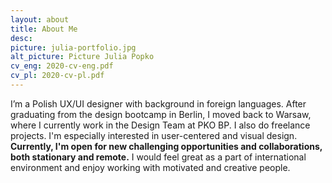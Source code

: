 ```yaml
---
layout: about
title: About Me
desc: 
picture: julia-portfolio.jpg
alt_picture: Picture Julia Popko
cv_eng: 2020-cv-eng.pdf
cv_pl: 2020-cv-pl.pdf
---
```


I’m a Polish UX/UI designer with background in foreign languages. After graduating from the design bootcamp in Berlin, I moved back to Warsaw, where I currently work in the Design Team at PKO BP. I also do freelance projects.
I'm especially interested in user-centered and visual design. **Currently, I'm open for new challenging opportunities and collaborations, both stationary and remote.** I would feel great as a part of international environment and enjoy working with motivated and creative people.